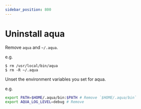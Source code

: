 ```yaml
---
sidebar_position: 800
---
```


# Uninstall aqua

Remove `aqua` and `~/.aqua`.

e.g.

```console
$ rm /usr/local/bin/aqua
$ rm -R ~/.aqua
```

Unset the environment variables you set for aqua.

e.g.

```sh
export PATH=$HOME/.aqua/bin:$PATH # Remove `$HOME/.aqua/bin`
export AQUA_LOG_LEVEL=debug # Remove
```
